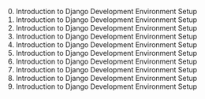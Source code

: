 0. Introduction to Django Development Environment Setup
0. Introduction to Django Development Environment Setup
0. Introduction to Django Development Environment Setup
0. Introduction to Django Development Environment Setup
0. Introduction to Django Development Environment Setup
0. Introduction to Django Development Environment Setup
0. Introduction to Django Development Environment Setup
0. Introduction to Django Development Environment Setup
0. Introduction to Django Development Environment Setup
0. Introduction to Django Development Environment Setup